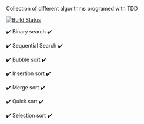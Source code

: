 Collection of different algorithms programed with TDD

[![Build Status](https://travis-ci.com/Matej-ch/algorithms.svg?branch=master)](https://travis-ci.com/Matej-ch/algorithms)

:heavy_check_mark: Binary search :heavy_check_mark:

:heavy_check_mark: Sequential Search :heavy_check_mark:

:heavy_check_mark: Bubble sort :heavy_check_mark:

:heavy_check_mark: Insertion sort :heavy_check_mark:

:heavy_check_mark: Merge sort :heavy_check_mark:

:heavy_check_mark: Quick sort :heavy_check_mark:

:heavy_check_mark: Selection sort :heavy_check_mark:
